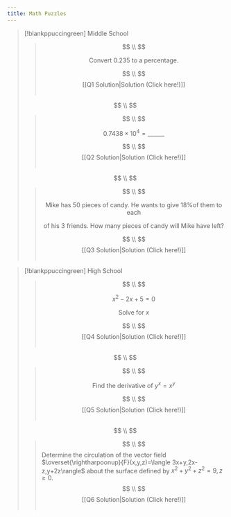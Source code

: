 ```yaml
---
title: Math Puzzles
---
```

>[!blankppuccingreen] Middle School
>>$$ \\ $$
>>
>>$$
>>\text{Convert } 0.235 \text{ to a percentage.}
>>$$
>>
>>$$ \\ $$
>><span style="display: block; text-align: center;">[[Q1 Solution|Solution (Click here!)]]</span>
>>‏‏‎ ‎
>
>$$ \\ $$
>
>>$$ \\ $$
>>
>>$$
>>0.7438 \times 10^{4} = \_\_\_\_\_\_
>>$$
>>
>>$$ \\ $$
>><span style="display: block; text-align: center;">[[Q2 Solution|Solution (Click here!)]]</span>
>>‏‏‎ ‎
>
>$$ \\ $$
>
>>$$ \\ $$
>>
>>$$
>>\text{Mike has } 50 \text{ pieces of candy. He wants to give 18\% of them to each}
>>$$
>>
>>$$
>>\text{of his } 3 \text{ friends. How many pieces of candy will Mike have left?}
>>$$
>>
>>$$ \\ $$
>><span style="display: block; text-align: center;">[[Q3 Solution|Solution (Click here!)]]</span>
>>‏‏‎ ‎

>[!blankppuccingreen] High School
>>$$ \\ $$
>>
>>$$
>>x^{2}- 2x+5=0
>>$$
>>
>>$$
>>\text{Solve for } x
>>$$
>>
>>$$ \\ $$
>><span style="display: block; text-align: center;">[[Q4 Solution|Solution (Click here!)]]</span>
>>‏‏‎ ‎
>
>$$ \\ $$
>
>>$$ \\ $$
>>
>>$$
>>\text{Find the derivative of } y^{x}=x^{y}
>>$$
>>
>>$$ \\ $$
>><span style="display: block; text-align: center;">[[Q5 Solution|Solution (Click here!)]]</span>
>>‏‏‎ ‎
>
>$$ \\ $$
>
>>$$ \\ $$
>>Determine the circulation of the vector field $\overset{\rightharpoonup}{F}(x,y,z)=\langle 3x+y,2x-z,y+2z\rangle$ about the surface defined by $x^{2}+y^{2}+z^{2}=9,z\geq 0$.
>>$$ \\ $$
>><span style="display: block; text-align: center;">[[Q6 Solution|Solution (Click here!)]]</span>
>>‏‏‎ ‎

